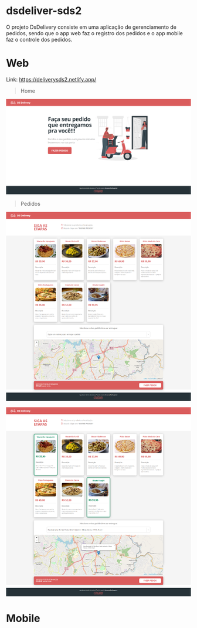 # dsdeliver-sds2

O projeto DsDelivery consiste em uma aplicação de gerenciamento de pedidos, 
sendo que o app web faz o registro dos pedidos e o app mobile faz o controle dos pedidos.

# Web
Link: https://deliverysds2.netlify.app/
<blockquote>
<p>Home</p>
</blockquote>
<img src="https://raw.githubusercontent.com/pcoliveira90/dsdeliver-sds2/main/img/screencapture-deliverysds2-netlify-app-2021-01-11-20_49_12.png" alt="Tela inicial" style="max-width:100%;">

<blockquote>
<p>Pedidos</p>
</blockquote>
<img src="https://raw.githubusercontent.com/pcoliveira90/dsdeliver-sds2/main/img/screencapture-deliverysds2-netlify-app-orders-2021-01-11-20_48_36.png" alt="Iniciar Pedido" style="max-width:100%;">

<p/>
<img src="https://raw.githubusercontent.com/pcoliveira90/dsdeliver-sds2/main/img/screencapture-deliverysds2-netlify-app-orders-2021-01-11-20_49_56.png" alt="Pedido em andamento" style="max-width:100%;">


# Mobile
 
